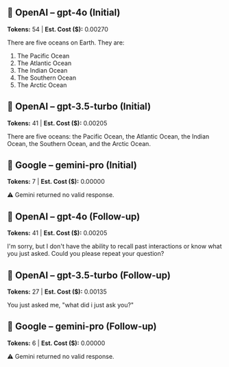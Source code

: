 

## 🤖 OpenAI – gpt-4o (Initial)
**Tokens:** 54 | **Est. Cost ($):** 0.00270

There are five oceans on Earth. They are:

1. The Pacific Ocean
2. The Atlantic Ocean
3. The Indian Ocean
4. The Southern Ocean
5. The Arctic Ocean

## 🤖 OpenAI – gpt-3.5-turbo (Initial)
**Tokens:** 41 | **Est. Cost ($):** 0.00205

There are five oceans: the Pacific Ocean, the Atlantic Ocean, the Indian Ocean, the Southern Ocean, and the Arctic Ocean.

## 🤖 Google – gemini-pro (Initial)
**Tokens:** 7 | **Est. Cost ($):** 0.00000

⚠️ Gemini returned no valid response.

## 🤖 OpenAI – gpt-4o (Follow-up)
**Tokens:** 41 | **Est. Cost ($):** 0.00205

I'm sorry, but I don't have the ability to recall past interactions or know what you just asked. Could you please repeat your question?

## 🤖 OpenAI – gpt-3.5-turbo (Follow-up)
**Tokens:** 27 | **Est. Cost ($):** 0.00135

You just asked me, "what did i just ask you?"

## 🤖 Google – gemini-pro (Follow-up)
**Tokens:** 6 | **Est. Cost ($):** 0.00000

⚠️ Gemini returned no valid response.